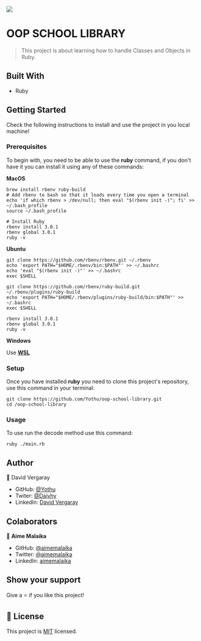 ![](https://img.shields.io/badge/Microverse-blueviolet)

# OOP SCHOOL LIBRARY

> This project is about learning how to handle Classes and Objects in Ruby.

## Built With

- Ruby

## Getting Started

Check the following instructions to install and use the project in you local machine!
### Prerequisites

To begin with, you need to be able to use the **ruby** command, if you don't have it you can install it using any of these commands: 

**MacOS**

```
brew install rbenv ruby-build
# Add rbenv to bash so that it loads every time you open a terminal
echo 'if which rbenv > /dev/null; then eval "$(rbenv init -)"; fi' >> ~/.bash_profile
source ~/.bash_profile

# Install Ruby
rbenv install 3.0.1
rbenv global 3.0.1
ruby -v
```

**Ubuntu**

```
git clone https://github.com/rbenv/rbenv.git ~/.rbenv
echo 'export PATH="$HOME/.rbenv/bin:$PATH"' >> ~/.bashrc
echo 'eval "$(rbenv init -)"' >> ~/.bashrc
exec $SHELL

git clone https://github.com/rbenv/ruby-build.git ~/.rbenv/plugins/ruby-build
echo 'export PATH="$HOME/.rbenv/plugins/ruby-build/bin:$PATH"' >> ~/.bashrc
exec $SHELL

rbenv install 3.0.1
rbenv global 3.0.1
ruby -v
```

**Windows**

Use **[WSL](https://docs.microsoft.com/en-us/windows/wsl/about)**

### Setup

Once you have installed **ruby** you need to clone this project's repository, use this command in your terminal:


```
git clone https://github.com/Yothu/oop-school-library.git
cd /oop-school-library
```
### Usage

To use run the decode method use this command:

```
ruby ./main.rb
```
## Author

👤 David Vergaray

- GitHub:   [@Yothu](https://github.com/Yothu)
- Twiter:   [@Daivhy](https://twitter.com/Daivhy)
- LinkedIn: [David Vergaray](https://www.linkedin.com/in/david-vergaray-almontes-051a11127/)

## Colaborators

👤 **Aime Malaika**
- GitHub:   [@aimemalaika](https://github.com/aimemalaika)
- Twitter:  [@aimemalaika](https://twitter.com/Aime_Malaika)
- LinkedIn: [aimemalaika](https://linkedin.com/in/aimemalaika) 

## Show your support

Give a ⭐️ if you like this project!

## 📝 License

This project is [MIT](./MIT.md) licensed.
